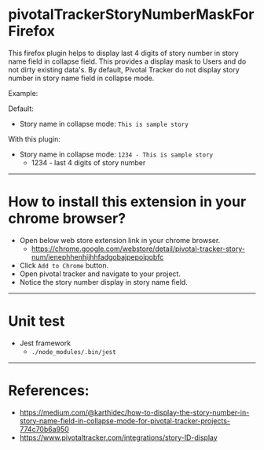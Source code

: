 # pivotalTrackerStoryNumberMaskForFirefox

This firefox plugin helps to display last 4 digits of story number in story name field in collapse field. This provides a display mask to Users and do not dirty existing data's. By default, Pivotal Tracker do not display story number in story name field in collapse mode.

Example:

 Default:
   - Story name in collapse mode: `This is sample story`

 With this plugin:
   - Story name in collapse mode: `1234 - This is sample story`  
       - 1234 - last 4 digits of story number

-----
# How to install this extension in your chrome browser?

 - Open below web store extension link in your chrome browser.
   - https://chrome.google.com/webstore/detail/pivotal-tracker-story-num/ienephhenhijhhfadgobajpepoipobfc
 - Click `Add to Chrome` button.
 - Open pivotal tracker and navigate to your project.
 - Notice the story number display in story name field.

-----

# Unit test 
  - Jest framework
      - `./node_modules/.bin/jest`    

-----

# References:
  - https://medium.com/@karthidec/how-to-display-the-story-number-in-story-name-field-in-collapse-mode-for-pivotal-tracker-projects-774c70b6a950
  - https://www.pivotaltracker.com/integrations/story-ID-display
